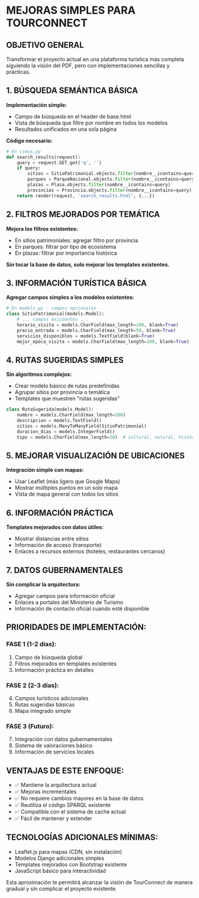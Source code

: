 # MEJORAS SIMPLES PARA TOURCONNECT

## OBJETIVO GENERAL
Transformar el proyecto actual en una plataforma turística más completa siguiendo la visión del PDF, pero con implementaciones sencillas y prácticas.

## 1. BÚSQUEDA SEMÁNTICA BÁSICA
**Implementación simple:**
- Campo de búsqueda en el header de base.html
- Vista de búsqueda que filtre por nombre en todos los modelos
- Resultados unificados en una sola página

**Código necesario:**
```python
# En views.py
def search_results(request):
    query = request.GET.get('q', '')
    if query:
        sitios = SitioPatrimonial.objects.filter(nombre__icontains=query)
        parques = ParqueNacional.objects.filter(nombre__icontains=query) 
        plazas = Plaza.objects.filter(nombre__icontains=query)
        provincias = Provincia.objects.filter(nombre__icontains=query)
    return render(request, 'search_results.html', {...})
```

## 2. FILTROS MEJORADOS POR TEMÁTICA
**Mejora los filtros existentes:**
- En sitios patrimoniales: agregar filtro por provincia
- En parques: filtrar por tipo de ecosistema
- En plazas: filtrar por importancia histórica

**Sin tocar la base de datos, solo mejorar los templates existentes.**

## 3. INFORMACIÓN TURÍSTICA BÁSICA
**Agregar campos simples a los modelos existentes:**
```python
# En models.py - campos opcionales
class SitioPatrimonial(models.Model):
    # ... campos existentes ...
    horario_visita = models.CharField(max_length=100, blank=True)
    precio_entrada = models.CharField(max_length=50, blank=True)
    servicios_disponibles = models.TextField(blank=True)
    mejor_epoca_visita = models.CharField(max_length=100, blank=True)
```

## 4. RUTAS SUGERIDAS SIMPLES
**Sin algoritmos complejos:**
- Crear modelo básico de rutas predefinidas
- Agrupar sitios por provincia o temática
- Templates que muestren "rutas sugeridas"

```python
class RutaSugerida(models.Model):
    nombre = models.CharField(max_length=200)
    descripcion = models.TextField()
    sitios = models.ManyToManyField(SitioPatrimonial)
    duracion_dias = models.IntegerField()
    tipo = models.CharField(max_length=50)  # cultural, natural, histórica
```

## 5. MEJORAR VISUALIZACIÓN DE UBICACIONES
**Integración simple con mapas:**
- Usar Leaflet (más ligero que Google Maps)
- Mostrar múltiples puntos en un solo mapa
- Vista de mapa general con todos los sitios

## 6. INFORMACIÓN PRÁCTICA
**Templates mejorados con datos útiles:**
- Mostrar distancias entre sitios
- Información de acceso (transporte)
- Enlaces a recursos externos (hoteles, restaurantes cercanos)

## 7. DATOS GUBERNAMENTALES
**Sin complicar la arquitectura:**
- Agregar campos para información oficial
- Enlaces a portales del Ministerio de Turismo
- Información de contacto oficial cuando esté disponible

## PRIORIDADES DE IMPLEMENTACIÓN:

### FASE 1 (1-2 días):
1. Campo de búsqueda global
2. Filtros mejorados en templates existentes
3. Información práctica en detalles

### FASE 2 (2-3 días):
4. Campos turísticos adicionales
5. Rutas sugeridas básicas
6. Mapa integrado simple

### FASE 3 (Futuro):
7. Integración con datos gubernamentales
8. Sistema de valoraciones básico
9. Información de servicios locales

## VENTAJAS DE ESTE ENFOQUE:
- ✅ Mantiene la arquitectura actual
- ✅ Mejoras incrementales
- ✅ No requiere cambios mayores en la base de datos
- ✅ Reutiliza el código SPARQL existente
- ✅ Compatible con el sistema de cache actual
- ✅ Fácil de mantener y extender

## TECNOLOGÍAS ADICIONALES MÍNIMAS:
- Leaflet.js para mapas (CDN, sin instalación)
- Modelos Django adicionales simples
- Templates mejorados con Bootstrap existente
- JavaScript básico para interactividad

Esta aproximación te permitirá alcanzar la visión de TourConnect de manera gradual y sin complicar el proyecto existente.